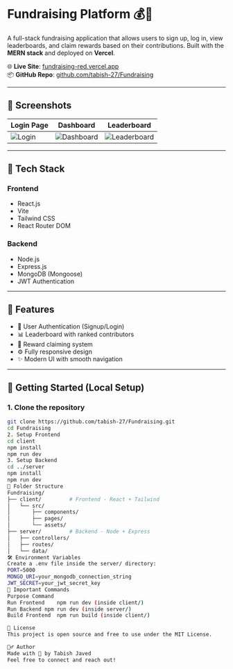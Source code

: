 # Fundraising Platform 💰🚀

A full-stack fundraising application that allows users to sign up, log in, view leaderboards, and claim rewards based on their contributions. Built with the **MERN stack** and deployed on **Vercel**.

🌐 **Live Site**: [fundraising-red.vercel.app](https://fundraising-red.vercel.app)  
📦 **GitHub Repo**: [github.com/tabish-27/Fundraising](https://github.com/tabish-27/Fundraising)

---

## 📸 Screenshots

| Login Page | Dashboard | Leaderboard |
|------------|-----------|-------------|
| ![Login](client/src/assets/screens/login.png) | ![Dashboard](client/src/assets/screens/dashboard.png) | ![Leaderboard](client/src/assets/screens/leaderboard.png) |

---

## 📁 Tech Stack

### Frontend

- React.js
- Vite
- Tailwind CSS
- React Router DOM

### Backend

- Node.js
- Express.js
- MongoDB (Mongoose)
- JWT Authentication

---

## 🔧 Features

- 🔐 User Authentication (Signup/Login)
- 📊 Leaderboard with ranked contributors
- 🎁 Reward claiming system
- ⚙️ Fully responsive design
- ✨ Modern UI with smooth navigation

---

## 🚀 Getting Started (Local Setup)

### 1. Clone the repository

```bash
git clone https://github.com/tabish-27/Fundraising.git
cd Fundraising
2. Setup Frontend
cd client
npm install
npm run dev
3. Setup Backend
cd ../server
npm install
npm run dev
📁 Folder Structure
Fundraising/
├── client/         # Frontend - React + Tailwind
│   └── src/
│       ├── components/
│       ├── pages/
│       └── assets/
├── server/         # Backend - Node + Express
│   ├── controllers/
│   ├── routes/
│   └── data/
🛠 Environment Variables
Create a .env file inside the server/ directory:
PORT=5000
MONGO_URI=your_mongodb_connection_string
JWT_SECRET=your_jwt_secret_key
📌 Important Commands
Purpose	Command
Run Frontend	npm run dev (inside client/)
Run Backend	npm run dev (inside server/)
Build Frontend	npm run build (inside client/)

📄 License
This project is open source and free to use under the MIT License.

🙋‍♂️ Author
Made with 💙 by Tabish Javed
Feel free to connect and reach out!
